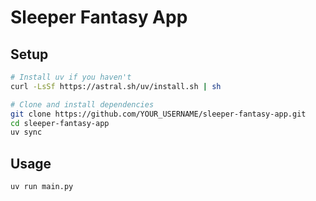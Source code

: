 # Sleeper Fantasy App

## Setup
```bash
# Install uv if you haven't
curl -LsSf https://astral.sh/uv/install.sh | sh

# Clone and install dependencies
git clone https://github.com/YOUR_USERNAME/sleeper-fantasy-app.git
cd sleeper-fantasy-app
uv sync
```

## Usage
```bash
uv run main.py
```